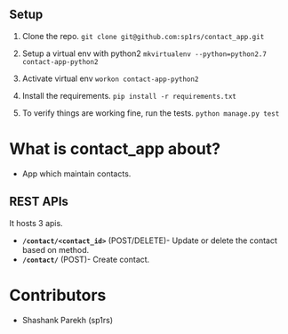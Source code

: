 ## Setup

1. Clone the repo.
`git clone git@github.com:sp1rs/contact_app.git`

2. Setup a virtual env with python2
`mkvirtualenv --python=python2.7 contact-app-python2`

3. Activate virtual env
`workon contact-app-python2`

5. Install the requirements.
`pip install -r requirements.txt`

7. To verify things are working fine, run the tests.
`python manage.py test`

# What is contact_app about?
- App which maintain contacts.

## REST APIs
It hosts 3 apis.
- **`/contact/<contact_id>`** (POST/DELETE)- Update or delete the contact based on method.
- **`/contact/`** (POST)- Create contact.

# Contributors
- Shashank Parekh (sp1rs)
